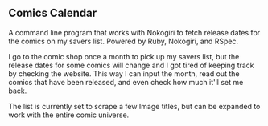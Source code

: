 ## Comics Calendar

A command line program that works with Nokogiri to fetch release dates for the comics on my savers list. Powered by Ruby, Nokogiri, and RSpec.

I go to the comic shop once a month to pick up my savers list, but the release dates for some comics will change and I got tired of keeping track by checking the website. This way I can input the month, read out the comics that have been released, and even check how much it'll set me back.

The list is currently set to scrape a few Image titles, but can be expanded to work with the entire comic universe.